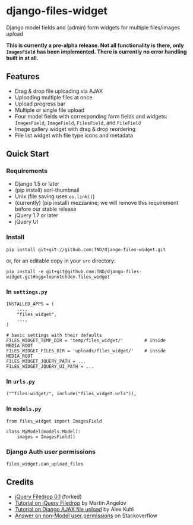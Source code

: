 django-files-widget
===================

Django model fields and (admin) form widgets for multiple files/images upload

__This is currently a pre-alpha release. Not all functionality is there, only `ImagesField` has been implemented. There is currently no error handling built in at all.__

Features
--------

- Drag &amp; drop file uploading via AJAX
- Uploading multiple files at once
- Upload progress bar
- Multiple or single file upload
- Four model fields with corresponding form fields and widgets: `ImagesField`, `ImageField`, `FilesField`, and `FileField`
- Image gallery widget with drag &amp; drop reordering
- File list widget with file type icons and metadata

Quick Start
-----------

### Requirements ###
- Django 1.5 or later
- (pip install) sorl-thumbnail
- Unix (file saving uses `os.link()`)
- (currently) (pip install) mezzanine; we will remove this requirement before our stable release
- jQuery 1.7 or later
- jQuery UI

### Install ###

    pip install git+git://github.com:TND/django-files-widget.git

or, for an editable copy in your `src` directory:

    pip install -e git+git@github.com:TND/django-files-widget.git#egg=topnotchdev.files_widget

### In `settings.py` ###

    INSTALLED_APPS = (
        ...,
        "files_widget",
        ...,
    )
    
    # basic settings with their defaults
    FILES_WIDGET_TEMP_DIR = 'temp/files_widget/'        # inside MEDIA_ROOT
    FILES_WIDGET_FILES_DIR = 'uploads/files_widget/'    # inside MEDIA_ROOT
    FILES_WIDGET_JQUERY_PATH = ...
    FILES_WIDGET_JQUERY_UI_PATH = ...

### In `urls.py` ###

    ("^files-widget/", include("files_widget.urls")),

### In `models.py` ###

    from files_widget import ImagesField
  
    class MyModel(models.Model):
        images = ImagesField()

### Django Auth user permissions ###

    files_widget.can_upload_files

Credits
-------

- [jQuery Filedrop 0.1](https://github.com/weixiyen/jquery-filedrop) (forked)
- [Tutorial on jQuery Filedrop](http://tutorialzine.com/2011/09/html5-file-upload-jquery-php/) by Martin Angelov
- [Tutorial on Django AJAX file upload](http://kuhlit.blogspot.nl/2011/04/ajax-file-uploads-and-csrf-in-django-13.html) by Alex Kuhl
- [Answer on non-Model user permissions](http://stackoverflow.com/questions/13932774/how-can-i-use-django-permissions-without-defining-a-content-type-or-model) on Stackoverflow

